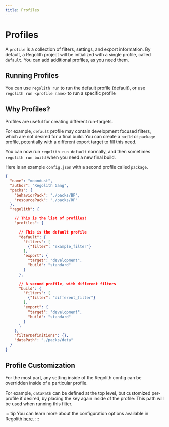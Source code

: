 ```yaml
---
title: Profiles
---
```


# Profiles

A `profile` is a collection of filters, settings, and export information. By default, a Regolith project will be initialized with a single profile, called `default`. You can add additional profiles, as you need them.

## Running Profiles

You can use `regolith run` to run the default profile (default), or use `regolith run <profile name>` to run a specific profile

## Why Profiles?

Profiles are useful for creating different run-targets. 

For example, `default` profile may contain development focused filters, which are not desired for a final build. You can create a `build` or `package` profile, potentially with a different export target to fill this need. 

You can now run `regolith run default` normally, and then sometimes `regolith run build` when you need a new final build.

Here is an example `config.json` with a second profile called `package`.

```json
{
  "name": "moondust",
  "author": "Regolith Gang",
  "packs": {
    "behaviorPack": "./packs/BP",
    "resourcePack": "./packs/RP"
  },
  "regolith": {

    // This is the list of profiles!
    "profiles": {

      // This is the default profile
      "default": {
        "filters": [
          {"filter": "example_filter"}
        ],
        "export": {
          "target": "development",
          "build": "standard"
        }
      },

      // A second profile, with different filters
      "build": {
        "filters": [
          {"filter": "different_filter"}
        ],
        "export": {
          "target": "development",
          "build": "standard"
        }
      }
    },
    "filterDefinitions": {},
    "dataPath": "./packs/data"
  }
}
```

## Profile Customization

For the most part, any setting inside of the Regolith config can be overridden inside of a particular profile. 

For example, `dataPath` can be defined at the top level, but customized per-profile if desired, by placing the key again inside of the profile: This path will be used when running this filter.

::: tip
You can learn more about the configuration options available in Regolith [here](/guide/configuration).
:::
